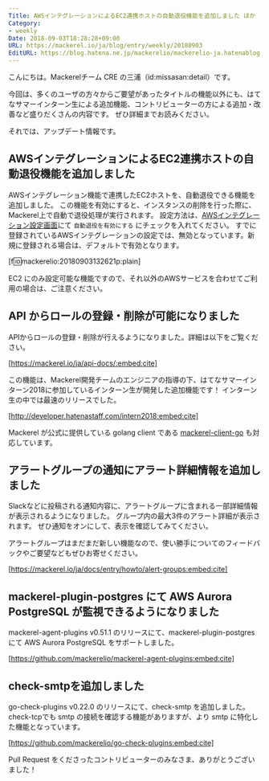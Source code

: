 ```yaml
---
Title: AWSインテグレーションによるEC2連携ホストの自動退役機能を追加しました ほか
Category:
- weekly
Date: 2018-09-03T18:28:28+09:00
URL: https://mackerel.io/ja/blog/entry/weekly/20180903
EditURL: https://blog.hatena.ne.jp/mackerelio/mackerelio-ja.hatenablog.mackerel.io/atom/entry/10257846132617535059
---
```


こんにちは。Mackerelチーム CRE の三浦（id:missasan:detail）です。

今回は、多くのユーザの方々からご要望があったタイトルの機能以外にも、はてなサマーインターン生による追加機能、コントリビューターの方による追加・改善など盛りだくさんの内容です。
ぜひ詳細までお読みください。

それでは、アップデート情報です。

## AWSインテグレーションによるEC2連携ホストの自動退役機能を追加しました

AWSインテグレーション機能で連携したEC2ホストを、自動退役できる機能を追加しました。
この機能を有効にすると、インスタンスの削除を行った際に、Mackerel上で自動で退役処理が実行されます。
設定方法は、[AWSインテグレーション設定画面](https://mackerel.io/my?tab=awsIntegration)にて `自動退役を有効にする` にチェックを入れてください。
すでに登録されているAWSインテグレーションの設定では、無効となっています。新規に登録される場合は、デフォルトで有効となります。

[f:id:mackerelio:20180903132621p:plain]

EC2 にのみ設定可能な機能ですので、それ以外のAWSサービスを合わせてご利用の場合は、ご注意ください。


## API からロールの登録・削除が可能になりました

APIからロールの登録・削除が行えるようになりました。詳細は以下をご覧ください。

[https://mackerel.io/ja/api-docs/:embed:cite]

この機能は、Mackerel開発チームのエンジニアの指導の下、はてなサマーインターン2018に参加しているインターン生が開発した追加機能です！
インターン生の中では最速のリリースでした。

[http://developer.hatenastaff.com/intern2018:embed:cite]

Mackerel が公式に提供している golang client である [mackerel-client-go](https://github.com/mackerelio/mackerel-client-go) も対応しています。

## アラートグループの通知にアラート詳細情報を追加しました

Slackなどに投稿される通知内容に、アラートグループに含まれる一部詳細情報が表示されるようになりました。
グループ内の最大3件のアラート詳細が表示されます。
ぜひ通知をオンにして、表示を確認してみてください。

アラートグループはまだまだ新しい機能なので、使い勝手についてのフィードバックやご要望などもぜひお寄せください。

[https://mackerel.io/ja/docs/entry/howto/alert-groups:embed:cite]


## mackerel-plugin-postgres にて AWS Aurora PostgreSQL が監視できるようになりました

mackerel-agent-plugins v0.51.1 のリリースにて、mackerel-plugin-postgres にて AWS Aurora PostgreSQL をサポートしました。

[https://github.com/mackerelio/mackerel-agent-plugins:embed:cite]


## check-smtpを追加しました

go-check-plugins v0.22.0 のリリースにて、check-smtp を追加しました。
check-tcpでも smtp の接続を確認する機能がありますが、より smtp に特化した機能となっています。

[https://github.com/mackerelio/go-check-plugins:embed:cite]

Pull Request をくださったコントリビューターのみなさま、ありがとうございました！

